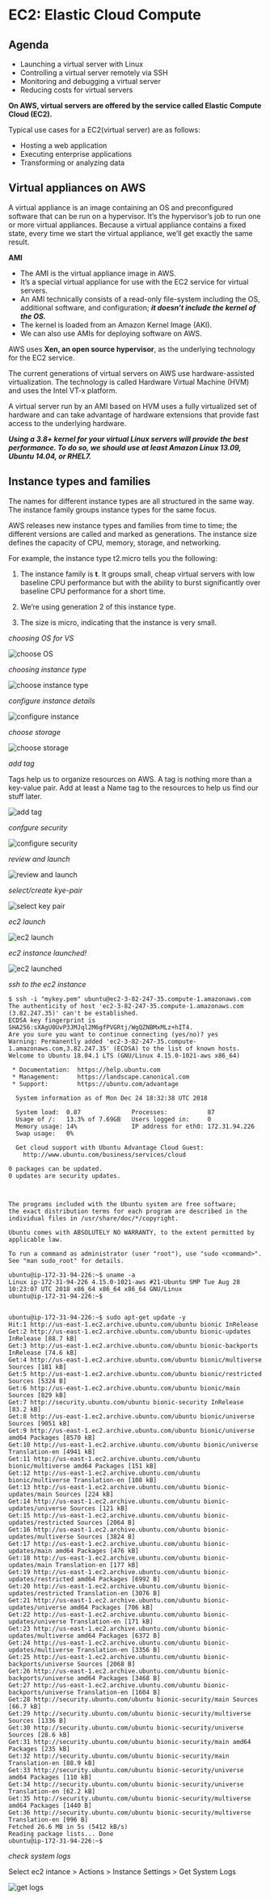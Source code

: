 # EC2: Elastic Cloud Compute

## Agenda
* Launching a virtual server with Linux
* Controlling a virtual server remotely via SSH
* Monitoring and debugging a virtual server
* Reducing costs for virtual servers

 **On AWS, virtual servers are offered by the service called Elastic Compute Cloud (EC2).**

Typical use cases for a EC2(virtual server) are as follows:

* Hosting a web application
* Executing enterprise applications
* Transforming or analyzing data

## Virtual appliances on AWS

A virtual appliance is an image containing an OS and preconfigured software that can be run on a hypervisor. It’s the hypervisor’s job to run one or more virtual appliances. Because a virtual appliance contains a fixed state, every time we start the virtual appliance, we’ll get exactly the same result.

**AMI**

* The AMI is the virtual appliance image in AWS. 
* It’s a special virtual appliance for use with the EC2 service for virtual servers. 
* An AMI technically consists of a read-only file-system including the OS, additional software, and configuration; _**it doesn’t include the kernel of the OS.**_ 
* The kernel is loaded from an Amazon Kernel Image (AKI). 
* We can also use AMIs for deploying software on AWS.

AWS uses **Xen, an open source hypervisor**, as the underlying technology for the EC2 service. 

The current generations of virtual servers on AWS use hardware-assisted virtualization. The technology is called Hardware Virtual Machine (HVM) and uses the Intel VT-x platform. 

A virtual server run by an AMI based on HVM uses a fully virtualized set of hardware and can take advantage of hardware extensions that provide fast access to the underlying hardware.

_**Using a 3.8+ kernel for your virtual Linux servers will provide the best performance. To do so, we should use at least Amazon Linux 13.09, Ubuntu 14.04, or RHEL7.**_

## Instance types and families

The names for different instance types are all structured in the same way. The instance family groups instance types for the same focus. 

AWS releases new instance types and families from time to time; the different versions are called and marked as generations. The instance size defines the capacity of CPU, memory, storage, and networking.

For example, the instance type t2.micro tells you the following:

1.  The instance family is **t**. It groups small, cheap virtual servers with low baseline CPU performance but with the ability to burst significantly over baseline CPU performance for a short time.

2.  We’re using generation 2 of this instance type.

3.  The size is micro, indicating that the instance is very small.

_choosing OS for VS_

![choose OS](img/choose_os_vm.jpeg)

_choosing instance type_

![choose instance type](img/choose_instance_type.jpeg)

_configure instance details_

![configure instance](img/configure_instance_details.jpeg)

_choose storage_

![choose storage](img/choose_storage.jpeg)

_add tag_

Tags help us to organize resources on AWS. A tag is nothing more than a key-value pair. Add at least a Name tag to the resources to help us find our stuff later. 

![add tag](img/add_tag_ec2.jpeg)

_confgure security_

![configure security](img/configure_security_ec2.jpeg)

_review and launch_

![review and launch](img/review_launch_ec2.jpeg)

_select/create kye-pair_

![select key pair](img/choose_kye_pair_ec2.jpeg)

_ec2 launch_

![ec2 launch](img/launched_ec2.jpeg)


_ec2 instance launched!_

![ec2 launched](img/ec2_instance.jpeg)

_ssh to the ec2 instance_

```
$ ssh -i "mykey.pem" ubuntu@ec2-3-82-247-35.compute-1.amazonaws.com
The authenticity of host 'ec2-3-82-247-35.compute-1.amazonaws.com (3.82.247.35)' can't be established.
ECDSA key fingerprint is SHA256:sXAgU0UvP3JMJql2M6gfPVGRtj/WgQZNBMxMLz+hIT4.
Are you sure you want to continue connecting (yes/no)? yes
Warning: Permanently added 'ec2-3-82-247-35.compute-1.amazonaws.com,3.82.247.35' (ECDSA) to the list of known hosts.
Welcome to Ubuntu 18.04.1 LTS (GNU/Linux 4.15.0-1021-aws x86_64)

 * Documentation:  https://help.ubuntu.com
 * Management:     https://landscape.canonical.com
 * Support:        https://ubuntu.com/advantage

  System information as of Mon Dec 24 18:32:38 UTC 2018

  System load:  0.87              Processes:           87
  Usage of /:   13.3% of 7.69GB   Users logged in:     0
  Memory usage: 14%               IP address for eth0: 172.31.94.226
  Swap usage:   0%

  Get cloud support with Ubuntu Advantage Cloud Guest:
    http://www.ubuntu.com/business/services/cloud

0 packages can be updated.
0 updates are security updates.



The programs included with the Ubuntu system are free software;
the exact distribution terms for each program are described in the
individual files in /usr/share/doc/*/copyright.

Ubuntu comes with ABSOLUTELY NO WARRANTY, to the extent permitted by
applicable law.

To run a command as administrator (user "root"), use "sudo <command>".
See "man sudo_root" for details.

ubuntu@ip-172-31-94-226:~$ uname -a
Linux ip-172-31-94-226 4.15.0-1021-aws #21-Ubuntu SMP Tue Aug 28 10:23:07 UTC 2018 x86_64 x86_64 x86_64 GNU/Linux
ubuntu@ip-172-31-94-226:~$ 


ubuntu@ip-172-31-94-226:~$ sudo apt-get update -y
Hit:1 http://us-east-1.ec2.archive.ubuntu.com/ubuntu bionic InRelease
Get:2 http://us-east-1.ec2.archive.ubuntu.com/ubuntu bionic-updates InRelease [88.7 kB]
Get:3 http://us-east-1.ec2.archive.ubuntu.com/ubuntu bionic-backports InRelease [74.6 kB]
Get:4 http://us-east-1.ec2.archive.ubuntu.com/ubuntu bionic/multiverse Sources [181 kB]
Get:5 http://us-east-1.ec2.archive.ubuntu.com/ubuntu bionic/restricted Sources [5324 B]
Get:6 http://us-east-1.ec2.archive.ubuntu.com/ubuntu bionic/main Sources [829 kB]              
Get:7 http://security.ubuntu.com/ubuntu bionic-security InRelease [83.2 kB]                            
Get:8 http://us-east-1.ec2.archive.ubuntu.com/ubuntu bionic/universe Sources [9051 kB]                           
Get:9 http://us-east-1.ec2.archive.ubuntu.com/ubuntu bionic/universe amd64 Packages [8570 kB]                        
Get:10 http://us-east-1.ec2.archive.ubuntu.com/ubuntu bionic/universe Translation-en [4941 kB]
Get:11 http://us-east-1.ec2.archive.ubuntu.com/ubuntu bionic/multiverse amd64 Packages [151 kB]
Get:12 http://us-east-1.ec2.archive.ubuntu.com/ubuntu bionic/multiverse Translation-en [108 kB]
Get:13 http://us-east-1.ec2.archive.ubuntu.com/ubuntu bionic-updates/main Sources [224 kB]
Get:14 http://us-east-1.ec2.archive.ubuntu.com/ubuntu bionic-updates/universe Sources [121 kB]
Get:15 http://us-east-1.ec2.archive.ubuntu.com/ubuntu bionic-updates/restricted Sources [2064 B]
Get:16 http://us-east-1.ec2.archive.ubuntu.com/ubuntu bionic-updates/multiverse Sources [3824 B]
Get:17 http://us-east-1.ec2.archive.ubuntu.com/ubuntu bionic-updates/main amd64 Packages [476 kB]
Get:18 http://us-east-1.ec2.archive.ubuntu.com/ubuntu bionic-updates/main Translation-en [177 kB]
Get:19 http://us-east-1.ec2.archive.ubuntu.com/ubuntu bionic-updates/restricted amd64 Packages [6992 B]
Get:20 http://us-east-1.ec2.archive.ubuntu.com/ubuntu bionic-updates/restricted Translation-en [3076 B]
Get:21 http://us-east-1.ec2.archive.ubuntu.com/ubuntu bionic-updates/universe amd64 Packages [706 kB]
Get:22 http://us-east-1.ec2.archive.ubuntu.com/ubuntu bionic-updates/universe Translation-en [171 kB]
Get:23 http://us-east-1.ec2.archive.ubuntu.com/ubuntu bionic-updates/multiverse amd64 Packages [6372 B]
Get:24 http://us-east-1.ec2.archive.ubuntu.com/ubuntu bionic-updates/multiverse Translation-en [3356 B]
Get:25 http://us-east-1.ec2.archive.ubuntu.com/ubuntu bionic-backports/universe Sources [2068 B]
Get:26 http://us-east-1.ec2.archive.ubuntu.com/ubuntu bionic-backports/universe amd64 Packages [3468 B]
Get:27 http://us-east-1.ec2.archive.ubuntu.com/ubuntu bionic-backports/universe Translation-en [1604 B]
Get:28 http://security.ubuntu.com/ubuntu bionic-security/main Sources [66.7 kB]
Get:29 http://security.ubuntu.com/ubuntu bionic-security/multiverse Sources [1336 B]
Get:30 http://security.ubuntu.com/ubuntu bionic-security/universe Sources [28.6 kB]
Get:31 http://security.ubuntu.com/ubuntu bionic-security/main amd64 Packages [235 kB]
Get:32 http://security.ubuntu.com/ubuntu bionic-security/main Translation-en [88.9 kB]
Get:33 http://security.ubuntu.com/ubuntu bionic-security/universe amd64 Packages [110 kB]
Get:34 http://security.ubuntu.com/ubuntu bionic-security/universe Translation-en [62.2 kB]
Get:35 http://security.ubuntu.com/ubuntu bionic-security/multiverse amd64 Packages [1440 B]
Get:36 http://security.ubuntu.com/ubuntu bionic-security/multiverse Translation-en [996 B]
Fetched 26.6 MB in 5s (5412 kB/s)              
Reading package lists... Done
ubuntu@ip-172-31-94-226:~$ 

```

_check system logs_

Select ec2 intance > Actions > Instance Settings > Get System Logs

![get logs](img/ec2_system_logs.jpeg)

